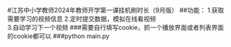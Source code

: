 #江苏中小学教师2024年教师开学第一课挂机刷时长（9月版）
##功能：
  1.获取需要学习的视频信息
  2.定时提交数据，模拟在线看视频  
  3.自动学习下一个视频
###需要自行填写cookie，抓一个播放界面或者列表界面的cookie都可以
###python main.py
